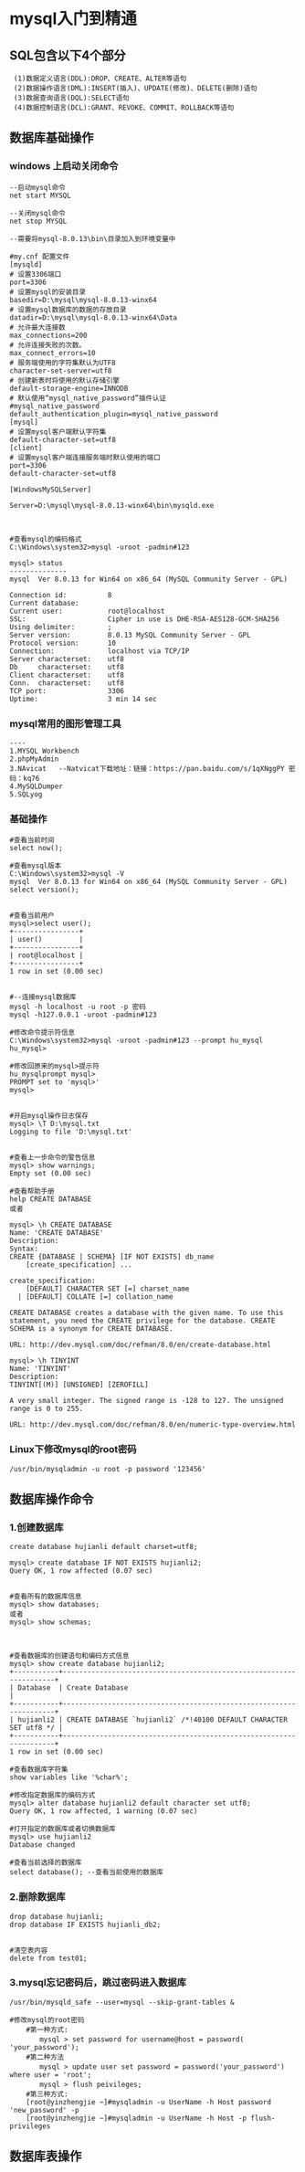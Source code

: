 # mysql入门到精通

## SQL包含以下4个部分
	 (1)数据定义语言(DDL):DROP、CREATE、ALTER等语句
	 (2)数据操作语言(DML):INSERT(插入)、UPDATE(修改)、DELETE(删除)语句
	 (3)数据查询语言(DQL):SELECT语句
	 (4)数据控制语言(DCL):GRANT、REVOKE、COMMIT、ROLLBACK等语句		

## 数据库基础操作
 
###  windows 上启动关闭命令
	--启动mysql命令
	net start MYSQL 
	
	--关闭mysql命令
	net stop MYSQL 
	 
	--需要将mysql-8.0.13\bin\目录加入到环境变量中

	#my.cnf 配置文件
	[mysqld]
	# 设置3306端口
	port=3306
	# 设置mysql的安装目录
	basedir=D:\mysql\mysql-8.0.13-winx64
	# 设置mysql数据库的数据的存放目录
	datadir=D:\mysql\mysql-8.0.13-winx64\Data
	# 允许最大连接数
	max_connections=200
	# 允许连接失败的次数。
	max_connect_errors=10
	# 服务端使用的字符集默认为UTF8
	character-set-server=utf8
	# 创建新表时将使用的默认存储引擎
	default-storage-engine=INNODB
	# 默认使用“mysql_native_password”插件认证
	#mysql_native_password
	default_authentication_plugin=mysql_native_password
	[mysql]
	# 设置mysql客户端默认字符集
	default-character-set=utf8
	[client]
	# 设置mysql客户端连接服务端时默认使用的端口
	port=3306
	default-character-set=utf8

	[WindowsMySQLServer]

	Server=D:\mysql\mysql-8.0.13-winx64\bin\mysqld.exe



	#查看mysql的编码格式
	C:\Windows\system32>mysql -uroot -padmin#123

	mysql> status
	--------------
	mysql  Ver 8.0.13 for Win64 on x86_64 (MySQL Community Server - GPL)

	Connection id:          8
	Current database:
	Current user:           root@localhost
	SSL:                    Cipher in use is DHE-RSA-AES128-GCM-SHA256
	Using delimiter:        ;
	Server version:         8.0.13 MySQL Community Server - GPL
	Protocol version:       10
	Connection:             localhost via TCP/IP
	Server characterset:    utf8
	Db     characterset:    utf8
	Client characterset:    utf8
	Conn.  characterset:    utf8
	TCP port:               3306
	Uptime:                 3 min 14 sec
	
### mysql常用的图形管理工具
    ----
    1.MYSQL Workbench
    2.phpMyAdmin
    3.NAvicat   --Natvicat下载地址：链接：https://pan.baidu.com/s/1qXNggPY 密码：kq76
    4.MySQLDumper
    5.SQLyog


### 基础操作

    #查看当前时间
	select now();

	#查看mysql版本
	C:\Windows\system32>mysql -V
	mysql  Ver 8.0.13 for Win64 on x86_64 (MySQL Community Server - GPL)
	select version();


	#查看当前用户
	mysql>select user();
	+----------------+
	| user()         |
	+----------------+
	| root@localhost |
	+----------------+
	1 row in set (0.00 sec)


	#--连接mysql数据库
	mysql -h localhost -u root -p 密码
	mysql -h127.0.0.1 -uroot -padmin#123

	#修改命令提示符信息
	C:\Windows\system32>mysql -uroot -padmin#123 --prompt hu_mysql
	hu_mysql>

	#修改回原来的mysql>提示符
	hu_mysqlprompt mysql>
	PROMPT set to 'mysql>'
	mysql>


	#开启mysql操作日志保存
	mysql> \T D:\mysql.txt
	Logging to file 'D:\mysql.txt'


	#查看上一步命令的警告信息
	mysql> show warnings;
	Empty set (0.00 sec)
	
	#查看帮助手册
	help CREATE DATABASE
	或者
	
	mysql> \h CREATE DATABASE
    Name: 'CREATE DATABASE'
    Description:
    Syntax:
    CREATE {DATABASE | SCHEMA} [IF NOT EXISTS] db_name
        [create_specification] ...
    
    create_specification:
        [DEFAULT] CHARACTER SET [=] charset_name
      | [DEFAULT] COLLATE [=] collation_name
    
    CREATE DATABASE creates a database with the given name. To use this
    statement, you need the CREATE privilege for the database. CREATE
    SCHEMA is a synonym for CREATE DATABASE.
    
    URL: http://dev.mysql.com/doc/refman/8.0/en/create-database.html

    mysql> \h TINYINT
    Name: 'TINYINT'
    Description:
    TINYINT[(M)] [UNSIGNED] [ZEROFILL]
    
    A very small integer. The signed range is -128 to 127. The unsigned
    range is 0 to 255.
    
    URL: http://dev.mysql.com/doc/refman/8.0/en/numeric-type-overview.html
### Linux下修改mysql的root密码

	/usr/bin/mysqladmin -u root -p password '123456' 
	
## 数据库操作命令

### 1.创建数据库
	create database hujianli default charset=utf8;

	mysql> create database IF NOT EXISTS hujianli2;
	Query OK, 1 row affected (0.07 sec)


	#查看所有的数据库信息
	mysql> show databases;
	或者
	mysql> show schemas;



	#查看数据库的创建语句和编码方式信息
	mysql> show create database hujianli2;
	+-----------+--------------------------------------------------------------------+
	| Database  | Create Database                                                    |
	+-----------+--------------------------------------------------------------------+
	| hujianli2 | CREATE DATABASE `hujianli2` /*!40100 DEFAULT CHARACTER SET utf8 */ |
	+-----------+--------------------------------------------------------------------+
	1 row in set (0.00 sec)

	#查看数据库字符集
	show variables like '%char%';

	#修改指定数据库的编码方式
	mysql> alter database hujianli2 default character set utf8;
	Query OK, 1 row affected, 1 warning (0.07 sec)

	#打开指定的数据库或者切换数据库
	mysql> use hujianli2
	Database changed

	#查看当前选择的数据库
	select database(); --查看当前使用的数据库





### 2.删除数据库
	drop database hujianli;
	drop database IF EXISTS hujianli_db2;


	#清空表内容
	delete from test01;


### 3.mysql忘记密码后，跳过密码进入数据库
	/usr/bin/mysqld_safe --user=mysql --skip-grant-tables &

	#修改mysql的root密码
		#第一种方式:
		　　mysql > set password for username@host = password( 'your_password');
		#第二种方法
		　　mysql > update user set password = password('your_password') where user = 'root';
		　　mysql > flush peivileges;
		#第三种方式:
		[root@yinzhengjie ~]#mysqladmin -u UserName -h Host password 'new_password' -p
		[root@yinzhengjie ~]#mysqladmin -u UserName -h Host -p flush-privileges

## 数据库表操作
